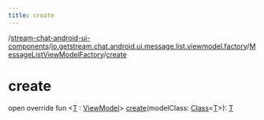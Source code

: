 ```yaml
---
title: create
---
```

/[stream-chat-android-ui-components](../../index.md)/[io.getstream.chat.android.ui.message.list.viewmodel.factory](../index.md)/[MessageListViewModelFactory](index.md)/[create](create.md)  
  
  
  
# create  
open override fun &lt;[T](create.md) : [ViewModel](https://developer.android.com/reference/kotlin/androidx/lifecycle/ViewModel.html)&gt; [create](create.md)(modelClass: [Class](https://developer.android.com/reference/kotlin/java/lang/Class.html)&lt;[T](create.md)&gt;): [T](create.md)
